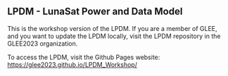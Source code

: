## LPDM - LunaSat Power and Data Model
This is the workshop version of the LPDM. If you are a member of GLEE, and you want to update the LPDM locally, visit the LPDM repository in the GLEE2023 organization.

To access the LPDM, visit the Github Pages website: https://glee2023.github.io/LPDM_Workshop/

